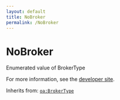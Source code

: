 ```yaml
---
layout: default
title: NoBroker
permalink: /NoBroker
---
```


# NoBroker
Enumerated value of BrokerType

For more information, see the [developer site](https://developer.openactive.io/data-model/types/nobroker).

Inherits from: [`oa:BrokerType`](https://openactive.io/BrokerType)
